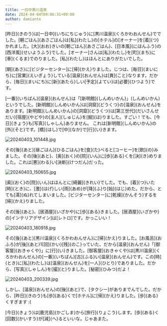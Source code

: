 ```yaml
---
title: 一日中黒川温泉
date: 2024-04-04T09:06:31+09:00
author: damiante
---
```

[昨日]{きのう}は[一日中]{いちにちじゅう}に[黒川温泉]{くろかわおんせん}ででした。[朝ごはん]{あさごはん}は[私]{わたし}の[ホテル]の[オーナー]を[着]{つ}かれました。[大]{おお}きいの[朝ごはん]{あさごはん}、[日本風]{にほんふう}の[西洋風]{せいようふう}でした。[オーナー]さんは[私]{わたし}を[町]{まち}に[車]{くるま}でのりました。[私]{わたし}はほんとにありがたいでした。

[朝]{あさ}に[ビジターセンター]に[帰]{かえ}りました。じつは、[毎日]{まいにち}に[営業]{えいぎょう}している[温泉]{おんせん}は[異]{こと}なります。だから、[毎日]{まいにち}に[新]{あたら}しい[予定]{よてい}は[必要]{ひつよう}です。

[一番]{いちばん}[温泉]{おんせん}は「[新明館]{しんめいかん}」(しんめいかん) というでした。[新明館]{しんめいかん}は[洞窟]{どうくつ}の[温泉]{おんせん}をあります。[新明館]{しんめいかん}の[洞窟]{どうくつ}は[第三世代]{だいさんせだい}[宿屋]{やどや}の[主人]{しゅじん}を[掘]{ほ}りました。すごい！でも、[今日]{きょう}も[写真]{しゃしん}ありません。 これは[新明館]{しんめいかん}の[外]{そと}です。[橋]{はし}で[中]{なか}で[行]{い}きます。

![20240403_101448.jpg](https://github.com/devhou-se/www-jp/assets/12438044/de31d2a4-fe24-405e-9719-9ea4034d3e96)

その[後]{あと}[昼ごはん]{ひるごはん}を[食]{た}べると[コーヒー]を[飲]{の}みました。その[後]{あと}、[奥]{おく}の[院]{いん}に[歩]{ある}くを[決]{き}めりました。これは[悪]{わる}い[決断]{けつだん}だった。

![20240403_150655.jpg](https://github.com/devhou-se/www-jp/assets/12438044/f1637748-3276-4b1c-939c-6b17ab614a62)

[奥]{おく}の[院]{いん}はほんとに[綺麗]{きれい}でした。でも、[着]{つ}いた[時]{とき}に、[激]{はげ}しい[雨]{あめ}が[降]{ふ}り[始]{はじ}めた。だから、とても[濡]{ぬ}れてしまいました。[ビジターセンター]に[乾燥]{かんそう}するを[帰]{かえ}りました。

その[後]{あと}、[居酒屋]{いざかや}に[歩]{ある}きました。[居酒屋]{いざかや}の[インテリアデザイン]は[レトロ]です。かっこいい！

![20240403_180918.jpg](https://github.com/devhou-se/www-jp/assets/12438044/106067cb-0e3f-4625-97fe-35fd87f8bff6)

その[後]{あと}[黒川温泉]{くろかわおんせん}に[帰]{かえ}りました。[お風呂]{おふろ}が[後]{あと}1[回]{かい}[残]{のこ}っていた、だから[温泉]{おんせん}「[御客屋]{おきゃくや}」に[行]{い}きました。[御客屋]{おきゃくや}は[黒川温泉]{くろかわおんせん}の[一番]{いちばん}[古]{ふる}い[温泉]{おんせん}です。この[時]{とき}に[私]{わたし}は[温泉]{おんせん}を[一人]{ひとり}でありました。だから、[写真]{しゃしん}を[撮]{と}りました。[秘密]{ひみつ}だよ！

![20240403_200339.jpg](https://github.com/devhou-se/www-jp/assets/12438044/b48271b9-0955-4655-9fcd-15a32e4bba98)

しかし、[温泉]{おんせん}の[後]{あと}で、[タクシー]がありまでんでした。だから、[昨日]{きのう}も[歩]{ある}くで[ホテル]に[帰]{かえ}りました。[歩]{ある}くすぎます :(

[今日]{きょう}は[鹿児島]{かごしま}から[旅行]{りょこう}します。[歩]{ある}く[回数]{かいすう}が[減]{へ}るといいな。じゃあまた。